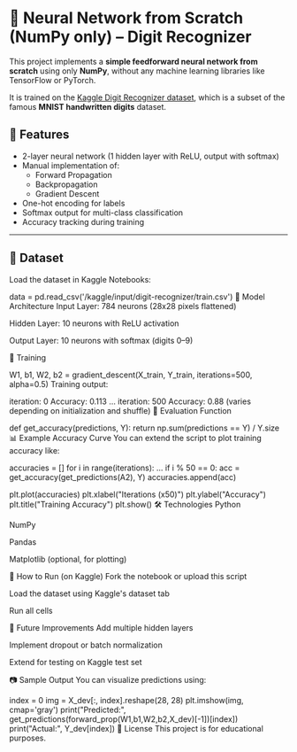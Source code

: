 # 🧠 Neural Network from Scratch (NumPy only) – Digit Recognizer

This project implements a **simple feedforward neural network from scratch** using only **NumPy**, without any machine learning libraries like TensorFlow or PyTorch.

It is trained on the [Kaggle Digit Recognizer dataset](https://www.kaggle.com/c/digit-recognizer), which is a subset of the famous **MNIST handwritten digits** dataset.

## 📌 Features

- 2-layer neural network (1 hidden layer with ReLU, output with softmax)
- Manual implementation of:
  - Forward Propagation
  - Backpropagation
  - Gradient Descent
- One-hot encoding for labels
- Softmax output for multi-class classification
- Accuracy tracking during training

---

## 📁 Dataset

Load the dataset in Kaggle Notebooks:

data = pd.read_csv('/kaggle/input/digit-recognizer/train.csv')
🧮 Model Architecture
Input Layer: 784 neurons (28x28 pixels flattened)

Hidden Layer: 10 neurons with ReLU activation

Output Layer: 10 neurons with softmax (digits 0–9)

🔧 Training

W1, b1, W2, b2 = gradient_descent(X_train, Y_train, iterations=500, alpha=0.5)
Training output:


iteration: 0
Accuracy: 0.113
...
iteration: 500
Accuracy: 0.88 (varies depending on initialization and shuffle)
🧪 Evaluation Function

def get_accuracy(predictions, Y):
    return np.sum(predictions == Y) / Y.size
📊 Example Accuracy Curve
You can extend the script to plot training accuracy like:


accuracies = []
for i in range(iterations):
    ...
    if i % 50 == 0:
        acc = get_accuracy(get_predictions(A2), Y)
        accuracies.append(acc)

plt.plot(accuracies)
plt.xlabel("Iterations (x50)")
plt.ylabel("Accuracy")
plt.title("Training Accuracy")
plt.show()
🛠 Technologies
Python

NumPy

Pandas

Matplotlib (optional, for plotting)

📌 How to Run (on Kaggle)
Fork the notebook or upload this script

Load the dataset using Kaggle's dataset tab

Run all cells

🚀 Future Improvements
Add multiple hidden layers

Implement dropout or batch normalization

Extend for testing on Kaggle test set

📷 Sample Output
You can visualize predictions using:

index = 0
img = X_dev[:, index].reshape(28, 28)
plt.imshow(img, cmap='gray')
print("Predicted:", get_predictions(forward_prop(W1,b1,W2,b2,X_dev)[-1])[index])
print("Actual:", Y_dev[index])
📄 License
This project is for educational purposes.

